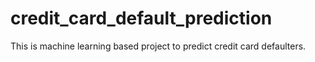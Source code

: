 # credit_card_default_prediction
This is machine learning based project to predict credit card defaulters.
